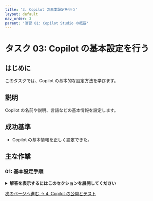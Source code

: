 ```yaml
---
title: '3. Copilot の基本設定を行う'
layout: default
nav_order: 3
parent: '演習 01: Copilot Studio の概要'
---
```


# タスク 03: Copilot の基本設定を行う

## はじめに

このタスクでは、Copilot の基本的な設定方法を学びます。

## 説明

Copilot の名前や説明、言語などの基本情報を設定します。

## 成功基準

- Copilot の基本情報を正しく設定できた。

## 主な作業

### 01: 基本設定手順

<details markdown="block">
  <summary><strong>解答を表示するにはこのセクションを展開してください</strong></summary>

1. Copilot の設定画面を開きます。
1. 名前や説明、言語などを入力します。

</details>

[次のページへ進む → 4. Copilot の公開とテスト](0104.md)
